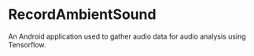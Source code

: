 # RecordAmbientSound
An Android application used to gather audio data for audio analysis using Tensorflow.
